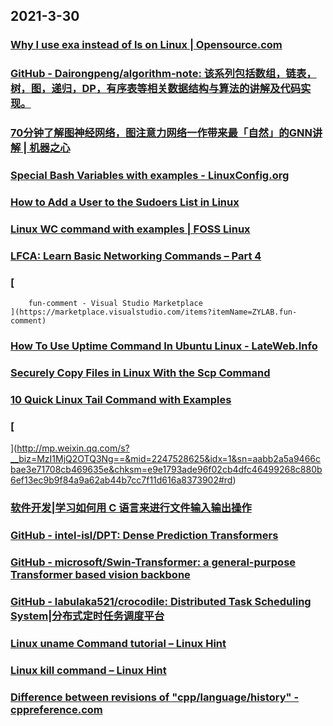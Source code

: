 
## 2021-3-30

### [Why I use exa instead of ls on Linux | Opensource.com](https://opensource.com/article/21/3/replace-ls-exa)

### [GitHub - Dairongpeng/algorithm-note: 该系列包括数组，链表，树，图，递归，DP，有序表等相关数据结构与算法的讲解及代码实现。](https://github.com/Dairongpeng/algorithm-note)

### [70分钟了解图神经网络，图注意力网络一作带来最「自然」的GNN讲解 | 机器之心](https://www.jiqizhixin.com/articles/2021-03-28-3)

### [Special Bash Variables with examples - LinuxConfig.org](https://linuxconfig.org/special-bash-variables-with-examples)

### [How to Add a User to the Sudoers List in Linux](https://www.makeuseof.com/add-user-to-sudoers/)

### [Linux WC command with examples | FOSS Linux](https://www.fosslinux.com/45753/linux-wc-command-examples.htm/)

### [LFCA: Learn Basic Networking Commands – Part 4](https://www.tecmint.com/basic-networking-commands/)

### [
        fun-comment - Visual Studio Marketplace
    ](https://marketplace.visualstudio.com/items?itemName=ZYLAB.fun-comment)

### [How To Use Uptime Command In Ubuntu Linux - LateWeb.Info](https://lateweb.info/how-to-use-uptime-command-in-ubuntu-linux/)

### [Securely Copy Files in Linux With the Scp Command](https://www.makeuseof.com/scp-command-in-linux/)

### [10 Quick Linux Tail Command with Examples](https://www.linuxtechi.com/linux-tail-command-examples/)

### [
](http://mp.weixin.qq.com/s?__biz=MzI1MjQ2OTQ3Ng==&mid=2247528625&idx=1&sn=aabb2a5a9466cbae3e71708cb469635e&chksm=e9e1793ade96f02cb4dfc46499268c880b6ef13ec9b9f84a9a62ab44b7cc7f11d616a8373902#rd)

### [软件开发|学习如何用 C 语言来进行文件输入输出操作](https://linux.cn/article-13252-1.html)

### [GitHub - intel-isl/DPT: Dense Prediction Transformers](https://github.com/intel-isl/DPT)

### [GitHub - microsoft/Swin-Transformer: a general-purpose Transformer based vision backbone](https://github.com/microsoft/Swin-Transformer)

### [GitHub - labulaka521/crocodile: Distributed Task Scheduling System|分布式定时任务调度平台](https://github.com/labulaka521/crocodile)

### [Linux uname Command tutorial – Linux Hint](https://linuxhint.com/linux-uname-command-tutorial/)

### [Linux kill command – Linux Hint](https://linuxhint.com/linux-kill-command/)

### [Difference between revisions of "cpp/language/history" - cppreference.com](https://en.cppreference.com/mwiki/index.php?diff=127713&oldid=126897&title=cpp%2Flanguage%2Fhistory)